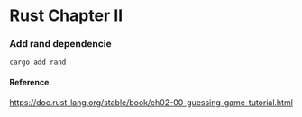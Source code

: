 # Rust Chapter II

### Add rand dependencie

```shell
cargo add rand
```

#### Reference

https://doc.rust-lang.org/stable/book/ch02-00-guessing-game-tutorial.html
